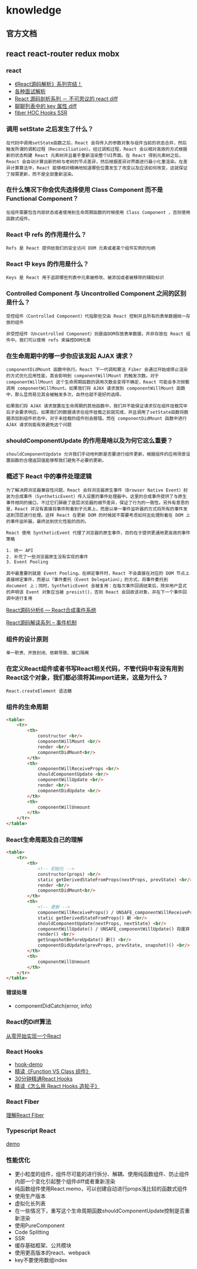 # knowledge

## 官方文档

[](https://react.bootcss.com/docs/hello-world.html)

## react react-router redux mobx

### react

* [《React源码解析》系列完结！](https://juejin.im/post/5a84682ef265da4e83266cc4)
* [各种面试解析](https://zhuanlan.zhihu.com/p/24856035)
* [React 源码剖析系列 － 不可思议的 react diff](https://segmentfault.com/a/1190000004003055)
* [聊聊列表中的 key 属性 diff](https://zhuanlan.zhihu.com/p/59619074)
* [fiber HOC Hooks SSR](https://juejin.im/post/5c92f499f265da612647b754)

### 调用 setState 之后发生了什么？

    在代码中调用setState函数之后，React 会将传入的参数对象与组件当前的状态合并，然后触发所谓的调和过程（Reconciliation）。经过调和过程，React 会以相对高效的方式根据新的状态构建 React 元素树并且着手重新渲染整个UI界面。在 React 得到元素树之后，React 会自动计算出新的树与老树的节点差异，然后根据差异对界面进行最小化重渲染。在差异计算算法中，React 能够相对精确地知道哪些位置发生了改变以及应该如何改变，这就保证了按需更新，而不是全部重新渲染。

### 在什么情况下你会优先选择使用 Class Component 而不是 Functional Component？

    在组件需要包含内部状态或者使用到生命周期函数的时候使用 Class Component ，否则使用函数式组件。

### React 中 refs 的作用是什么？

    Refs 是 React 提供给我们的安全访问 DOM 元素或者某个组件实例的句柄

### React 中 keys 的作用是什么？

    Keys 是 React 用于追踪哪些列表中元素被修改、被添加或者被移除的辅助标识

### Controlled Component 与 Uncontrolled Component 之间的区别是什么？

    受控组件（Controlled Component）代指那些交由 React 控制并且所有的表单数据统一存放的组件

    非受控组件（Uncontrolled Component）则是由DOM存放表单数据，并非存放在 React 组件中。我们可以使用 refs 来操控DOM元素

### 在生命周期中的哪一步你应该发起 AJAX 请求？

    componentDidMount 函数中执行。React 下一代调和算法 Fiber 会通过开始或停止渲染的方式优化应用性能，其会影响到 componentWillMount 的触发次数。对于 componentWillMount 这个生命周期函数的调用次数会变得不确定，React 可能会多次频繁调用 componentWillMount。如果我们将 AJAX 请求放到 componentWillMount 函数中，那么显而易见其会被触发多次，自然也就不是好的选择。

    如果我们将 AJAX 请求放置在生命周期的其他函数中，我们并不能保证请求仅在组件挂载完毕后才会要求响应。如果我们的数据请求在组件挂载之前就完成，并且调用了setState函数将数据添加到组件状态中，对于未挂载的组件则会报错。而在 componentDidMount 函数中进行 AJAX 请求则能有效避免这个问题

### shouldComponentUpdate 的作用是啥以及为何它这么重要？

    shouldComponentUpdate 允许我们手动地判断是否要进行组件更新，根据组件的应用场景设置函数的合理返回值能够帮我们避免不必要的更新。

### 概述下 React 中的事件处理逻辑

    为了解决跨浏览器兼容性问题，React 会将浏览器原生事件（Browser Native Event）封装为合成事件（SyntheticEvent）传入设置的事件处理器中。这里的合成事件提供了与原生事件相同的接口，不过它们屏蔽了底层浏览器的细节差异，保证了行为的一致性。另外有意思的是，React 并没有直接将事件附着到子元素上，而是以单一事件监听器的方式将所有的事件发送到顶层进行处理。这样 React 在更新 DOM 的时候就不需要考虑如何去处理附着在 DOM 上的事件监听器，最终达到优化性能的目的。

    React 使用 SyntheticEvent 代理了浏览器的原生事件，目的在于提供更通用更高效的事件策略

    1. 统一 API
    2. 补充了一些浏览器原生没有实现的事件
    3. Event Pooling

    其中最重要的就是 Event Pooling。在绑定事件时，React 不会直接在对应的 DOM 节点上直接绑定事件，而是以「事件委托（Event Delegation）」的方式，将事件委托到 document 上；同时，SyntheticEvent 会被复用：在每次事件回调结束后，除非用户显式的声明该 Event 对象应当被 presist()，否则 React 会回收该对象，并在下一个事件回调中进行复用

[React源码分析6 — React合成事件系统](https://zhuanlan.zhihu.com/p/25883536)

[React源码解读系列 – 事件机制](http://link.zhihu.com/?target=http%3A//zhenhua-lee.github.io/react/react-event.html)

### 组件的设计原则

    单一职责、开放封闭、依赖导致、接口隔离

### 在定义React组件或者书写React相关代码，不管代码中有没有用到React这个对象，我们都必须将其import进来，这是为什么？

    React.createElement 语法糖

### 组件的生命周期

```html
<table>
    <tr>
        <th>
            constructor <br/>
            componentWillMount <br/>
            render <br/>
            componentDidMount<br/>
        </th>
        <th>
            componentWillReceiveProps <br/>
            shouldComponentUpdate <br/>
            componentWillUpdate <br/>
            render <br/>
            componentDidUpdate <br/>
        </th>
        <th>
            componentWillUnmount
        </th>
    </tr>
</table>
```

### React生命周期及自己的理解

```html
<table>
    <tr>
        <th>
            <!-- 初始化 -->
            constructor(props) <br/>
            static getDerivedStateFromProps(nextProps, prevState) <br/>
            render <br/>
            componentDidMount<br/>
        </th>
        <th>
            <!-- 更新 -->
            componentWillReceiveProps() / UNSAFE_componentWillReceiveProps() 将废弃 <br/>
            static getDerivedStateFromProps() 新 <br/>
            shouldComponentUpdate(nextProps, nextState) <br/>
            componentWillUpdate() / UNSAFE_componentWillUpdate() 将废弃 <br/>
            render() <br/>
            getSnapshotBeforeUpdate() 新() <br/>
            componentDidUpdate(prevProps, prevState, snapshot)() <br/>
        </th>
        <th>
            componentWillUnmount
        </th>
    </tr>
</table>
```

#### 错误处理

* componentDidCatch(error, info)

### React的Diff算法

[从零开始实现一个React](https://github.com/hujiulong/blog/issues/7)

### React Hooks

* [hook-demo](../../study-code/react-server/src/pages/HooksTest.js)
* [精读《Function VS Class 组件》](https://zhuanlan.zhihu.com/p/59558396)
* [30分钟精通React Hooks](https://juejin.im/post/5be3ea136fb9a049f9121014)
* [精读《怎么用 React Hooks 造轮子》](https://zhuanlan.zhihu.com/p/50274018)

### React Fiber

[理解React Fiber](http://www.ayqy.net/blog/dive-into-react-fiber/)

### Typescript React

[demo](../../study-code/typescipt/src/ReactTs.tsx)

### 性能优化

* 更小粒度的组件，组件尽可能的进行拆分、解耦、使用纯函数组件、防止组件内部一个变化引起整个组件diff或者重新渲染
* 纯函数组件使用React.memo，可以创建自动进行props浅比较的函数式组件
* 使用生产版本
* 虚拟化长列表
* 在一些情况下，重写这个生命周期函数shouldComponentUpdate控制是否重新渲染
* 使用PureComponent
* Code Splitting
* SSR
* 缓存基础框架、公共模块
* 使用更高版本的react、webpack
* key不要使用数组index
